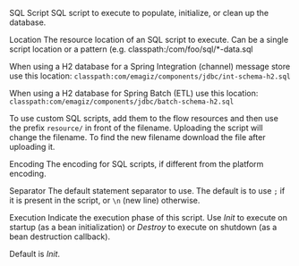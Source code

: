 SQL Script
SQL script to execute to populate, initialize, or clean up the database.

Location
The resource location of an SQL script to execute. Can be a single script location or a pattern (e.g. classpath:/com/foo/sql/*-data.sql

When using a H2 database for a Spring Integration (channel) message store use this location:
<code>classpath:com/emagiz/components/jdbc/int-schema-h2.sql</code>

When using a H2 database for Spring Batch (ETL) use this location:
<code>classpath:com/emagiz/components/jdbc/batch-schema-h2.sql</code>

To use custom SQL scripts, add them to the flow resources and then use the prefix <code>resource/</code> in front of the filename. Uploading the script will change the filename. To find the new filename download the file after uploading it.

Encoding
The encoding for SQL scripts, if different from the platform encoding.

Separator
The default statement separator to use. The default is to use <code>;</code> if it is present in the script, or <code>\n</code> (new line) otherwise.

Execution
Indicate the execution phase of this script. Use <i>Init</i> to execute on startup (as a bean initialization) or <i>Destroy</i> to execute on shutdown (as a bean destruction callback).

Default is <i>Init</i>.

